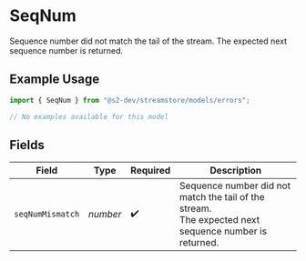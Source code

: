# SeqNum

Sequence number did not match the tail of the stream.
The expected next sequence number is returned.

## Example Usage

```typescript
import { SeqNum } from "@s2-dev/streamstore/models/errors";

// No examples available for this model
```

## Fields

| Field                                                                                                | Type                                                                                                 | Required                                                                                             | Description                                                                                          |
| ---------------------------------------------------------------------------------------------------- | ---------------------------------------------------------------------------------------------------- | ---------------------------------------------------------------------------------------------------- | ---------------------------------------------------------------------------------------------------- |
| `seqNumMismatch`                                                                                     | *number*                                                                                             | :heavy_check_mark:                                                                                   | Sequence number did not match the tail of the stream.<br/>The expected next sequence number is returned. |